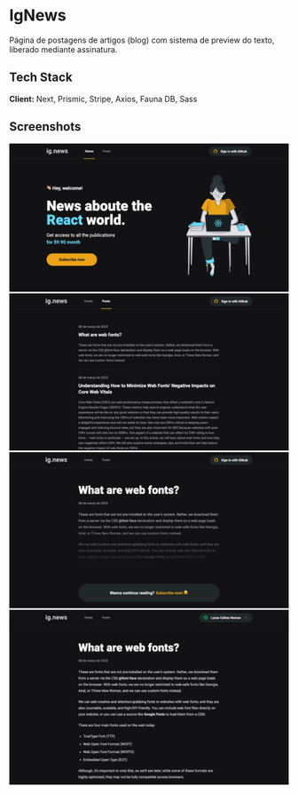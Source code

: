 
# IgNews

Página de postagens de artigos (blog) com sistema de preview do texto, liberado mediante assinatura.

## Tech Stack

**Client:** Next, Prismic, Stripe, Axios, Fauna DB, Sass


## Screenshots

![Home](./public/readme_images/ch3-1.jpeg)
![PostsList](./public/readme_images/ch3-2.jpeg)
![PostPreview](./public/readme_images/ch3-3.jpeg)
![Post](./public/readme_images/ch3-4.jpeg)

